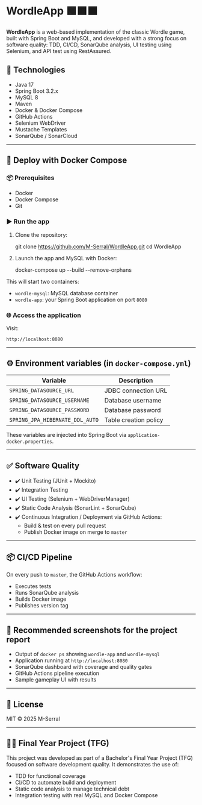 # WordleApp 🟩🟧⬛

**WordleApp** is a web-based implementation of the classic Wordle game, built with Spring Boot and MySQL, and developed with a strong focus on software quality: TDD, CI/CD, SonarQube analysis, UI testing using Selenium, and API test using RestAssured.
## 🚀 Technologies

- Java 17
- Spring Boot 3.2.x
- MySQL 8
- Maven
- Docker & Docker Compose
- GitHub Actions
- Selenium WebDriver
- Mustache Templates
- SonarQube / SonarCloud

---

## 🐳 Deploy with Docker Compose

### 📦 Prerequisites

- Docker
- Docker Compose
- Git

### ▶️ Run the app

1. Clone the repository:

   git clone https://github.com/M-Serral/WordleApp.git
   cd WordleApp

2. Launch the app and MySQL with Docker:

   docker-compose up --build --remove-orphans

This will start two containers:
- `wordle-mysql`: MySQL database container
- `wordle-app`: your Spring Boot application on port `8080`

### 🌐 Access the application

Visit:

    http://localhost:8080

---

## ⚙️ Environment variables (in `docker-compose.yml`)

| Variable                     | Description                            |
|-----------------------------|----------------------------------------|
| `SPRING_DATASOURCE_URL`     | JDBC connection URL                    |
| `SPRING_DATASOURCE_USERNAME`| Database username                      |
| `SPRING_DATASOURCE_PASSWORD`| Database password                      |
| `SPRING_JPA_HIBERNATE_DDL_AUTO` | Table creation policy            |

These variables are injected into Spring Boot via `application-docker.properties`.

---

## ✅ Software Quality

- ✔️ Unit Testing (JUnit + Mockito)
- ✔️ Integration Testing
- ✔️ UI Testing (Selenium + WebDriverManager)
- ✔️ Static Code Analysis (SonarLint + SonarQube)
- ✔️ Continuous Integration / Deployment via GitHub Actions:
    - Build & test on every pull request
    - Publish Docker image on merge to `master`

---

## 📦 CI/CD Pipeline

On every push to `master`, the GitHub Actions workflow:

- Executes tests
- Runs SonarQube analysis
- Builds Docker image
- Publishes version tag

---

## 📸 Recommended screenshots for the project report

- Output of `docker ps` showing `wordle-app` and `wordle-mysql`
- Application running at `http://localhost:8080`
- SonarQube dashboard with coverage and quality gates
- GitHub Actions pipeline execution
- Sample gameplay UI with results

---

## 🧾 License

MIT © 2025 M-Serral

---

## 👨‍🎓 Final Year Project (TFG)

This project was developed as part of a Bachelor's Final Year Project (TFG) focused on software development quality. It demonstrates the use of:

- TDD for functional coverage
- CI/CD to automate build and deployment
- Static code analysis to manage technical debt
- Integration testing with real MySQL and Docker Compose
